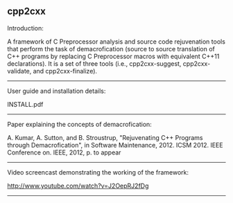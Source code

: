 
cpp2cxx
-------------------------------------------------------------------------------------------------------------

Introduction:

A framework of C Preprocessor analysis and source code rejuvenation tools that perform the task of demacrofication (source to source translation of C++ programs by replacing C Preprocessor macros with equivalent C++11 declarations).
It is a set of three tools (i.e., cpp2cxx-suggest, cpp2cxx-validate, and cpp2cxx-finalize).

-------------------------------------------------------------------------------------------------------------

User guide and installation details:

INSTALL.pdf 

-------------------------------------------------------------------------------------------------------------

Paper explaining the concepts of demacrofication:

A. Kumar, A. Sutton, and B. Stroustrup, "Rejuvenating C++ Programs through Demacrofication", in Software Maintenance, 2012. ICSM 2012. IEEE Conference on. IEEE, 2012, p. to appear

-------------------------------------------------------------------------------------------------------------

Video screencast demonstrating the working of the framework:

http://www.youtube.com/watch?v=J2OepRJ2fDg

-------------------------------------------------------------------------------------------------------------